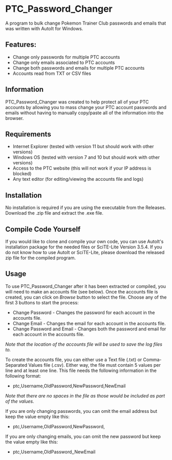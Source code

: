 
# PTC_Password_Changer

A program  to bulk change Pokemon Trainer Club passwords and emails that was written with AutoIt for Windows.

## Features:

* Change only passwords for multiple PTC accounts
* Change only emails associated to PTC accounts
* Change both passwords and emails for multiple PTC accounts
* Accounts read from TXT or CSV files

## Information

PTC_Password_Changer was created to help protect all of your PTC accounts by allowing you to mass change your PTC account passwords and emails without having to manually copy/paste all of the information into the browser.

## Requirements

* Internet Explorer (tested with version 11 but should work with other versions)
* Windows OS (tested with version 7 and 10 but should work with other versions)
* Access to the PTC website (this will not work if your IP address is blocked)
* Any text editor (for editing/viewing the accounts file and logs)

## Installation

No installation is required if you are using the executable from the Releases. Download the .zip file and extract the .exe file. 

## Compile Code Yourself

If you would like to clone and compile your own code, you can use AutoIt's installation package for the needed files or SciTE-Lite Version 3.5.4. If you do not know how to use AutoIt or SciTE-Lite, please download the released zip file for the compiled program.

## Usage

To use PTC_Password_Changer after it has been extracted or compiled, you will need to make an accounts file (see below). Once the accounts file is created, you can click on *Browse* button to select the file. Choose any of the first 3 buttons to start the process:

* Change Password - Changes the password for each account in the accounts file.
* Change Email - Changes the email for each account in the accounts file.
* Change Password and Email - Changes both the password and email for each account in the accounts file.

*Note that the location of the accounts file will be used to save the log files to.*

To create the accounts file, you can either use a Text file (.txt) or Comma-Separated Values file (.csv). Either way, the file must contain 5 values per line and at least one line. This file needs the following information in the following format: 

* ptc,Username,OldPassword,NewPassword,NewEmail

*Note that there are no spaces in the file as those would be included as part of the values.*

If you are only changing passwords, you can omit the email address but keep the value empty like this:

* ptc,Username,OldPassword,NewPassword,

If you are only changing emails, you can omit the new password but keep the value empty like this:

* ptc,Username,OldPassword,,NewEmail
